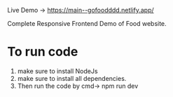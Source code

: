 Live Demo -> https://main--gofoodddd.netlify.app/

Complete Responsive Frontend Demo of Food website.
# To run code
1. make sure to install NodeJs
2. make sure to install all dependencies.
3. Then run the code by cmd-> npm run dev 
